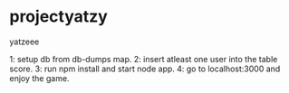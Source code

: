 # projectyatzy
yatzeee

1: setup db from db-dumps map.
2: insert atleast one user into the table score.
3: run npm install and start node app.
4: go to localhost:3000 and enjoy the game.
